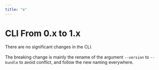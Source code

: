 ```yaml
---
title: "a"
---
```

# CLI From 0.x to 1.x

There are no significant changes in the CLI.\
\
The breaking change is mainly the rename of the argument `--version` to `--bundle` to avoid conflict, and follow the new naming everywhere.

